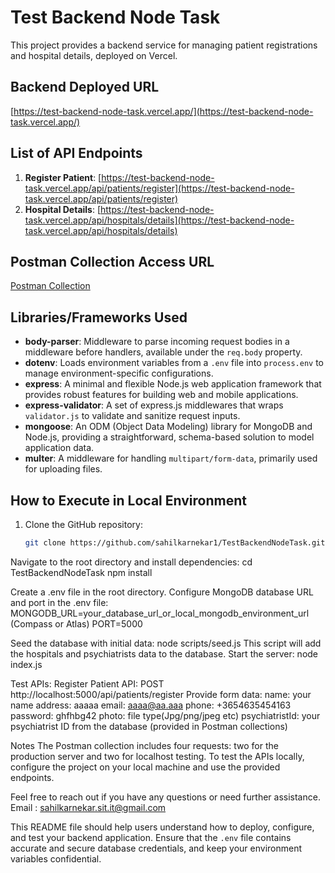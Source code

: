 # Test Backend Node Task

This project provides a backend service for managing patient registrations and hospital details, deployed on Vercel.

## Backend Deployed URL
[https://test-backend-node-task.vercel.app/](https://test-backend-node-task.vercel.app/)

## List of API Endpoints

1. **Register Patient**: [https://test-backend-node-task.vercel.app/api/patients/register](https://test-backend-node-task.vercel.app/api/patients/register)
2. **Hospital Details**: [https://test-backend-node-task.vercel.app/api/hospitals/details](https://test-backend-node-task.vercel.app/api/hospitals/details)

## Postman Collection Access URL
[Postman Collection](https://t13333.postman.co/workspace/T1~5c7fdae5-f642-48f1-9635-bbc135710593/collection/28291591-8f1276d3-0790-4eb3-b6db-1d9e068c413c?action=share&creator=28291591)

## Libraries/Frameworks Used

- **body-parser**: Middleware to parse incoming request bodies in a middleware before handlers, available under the `req.body` property.
- **dotenv**: Loads environment variables from a `.env` file into `process.env` to manage environment-specific configurations.
- **express**: A minimal and flexible Node.js web application framework that provides robust features for building web and mobile applications.
- **express-validator**: A set of express.js middlewares that wraps `validator.js` to validate and sanitize request inputs.
- **mongoose**: An ODM (Object Data Modeling) library for MongoDB and Node.js, providing a straightforward, schema-based solution to model application data.
- **multer**: A middleware for handling `multipart/form-data`, primarily used for uploading files.

## How to Execute in Local Environment

1. Clone the GitHub repository:
   ```bash
   git clone https://github.com/sahilkarnekar1/TestBackendNodeTask.git
Navigate to the root directory and install dependencies: 
cd TestBackendNodeTask
npm install

Create a .env file in the root directory.
Configure MongoDB database URL and port in the .env file:
MONGODB_URL=your_database_url_or_local_mongodb_environment_url (Compass or Atlas)
PORT=5000

Seed the database with initial data:
node scripts/seed.js
This script will add the hospitals and psychiatrists data to the database.
Start the server:
node index.js

Test APIs:
Register Patient API: POST http://localhost:5000/api/patients/register
Provide form data:
name: your name
address: aaaaa
email: aaaa@aa.aaa
phone: +3654635454163
password: ghfhbg42
photo: file type(Jpg/png/jpeg etc)
psychiatristId: your psychiatrist ID from the database (provided in Postman collections)

Notes
The Postman collection includes four requests: two for the production server and two for localhost testing.
To test the APIs locally, configure the project on your local machine and use the provided endpoints.

Feel free to reach out if you have any questions or need further assistance. 
Email : sahilkarnekar.sit.it@gmail.com


This README file should help users understand how to deploy, configure, and test your backend application. Ensure that the `.env` file contains accurate and secure database credentials, and keep your environment variables confidential.

